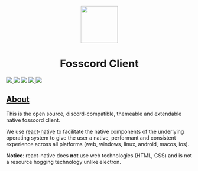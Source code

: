 <p align="center">
  <img width="100" src="https://raw.githubusercontent.com/fosscord/fosscord/master/assets/logo_big_transparent.png" />
</p>
<h1 align="center">Fosscord Client</h1>

<p>
  <a href="https://discord.gg/ZrnGQP6p3d">
    <img src="https://img.shields.io/discord/806142446094385153?color=7489d5&logo=discord&logoColor=ffffff" />
  </a>
  <img src="https://img.shields.io/static/v1?label=Status&message=Development&color=blue">
  <a title="Crowdin" target="_blank" href="https://translate.fosscord.com/"><img src="https://badges.crowdin.net/fosscord/localized.svg"></a>
   <a href="https://opencollective.com/fosscord">
    <img src="https://opencollective.com/fosscord/tiers/badge.svg">
  </a>
  <img src="https://build.appcenter.ms/v0.1/apps/1b0360c3-6896-46c5-99cb-402a0bdc6ccf/branches/master/badge">
</p>

## [About](https://docs.fosscord.com/client/)

This is the open source, discord-compatible, themeable and extendable native fosscord client.

We use [react-native](https://reactnative.dev/) to facilitate the native components of the underlying operating system to give the user a native, performant and consistent experience across all platforms (web, windows, linux, android, macos, ios).

**Notice**: react-native does **not** use web technologies (HTML, CSS) and is not a resource hogging technology unlike electron.
